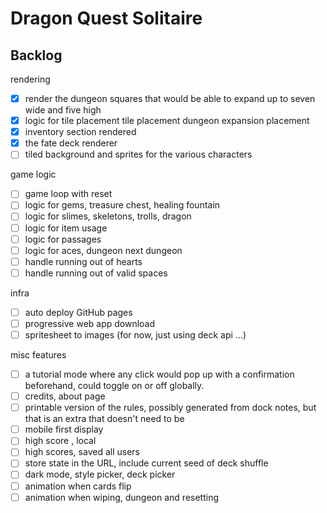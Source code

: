 # Dragon Quest Solitaire

## Backlog

rendering

- [x] render the dungeon squares that would be able to expand up to seven wide and five high
- [x] logic for tile placement tile placement dungeon expansion placement
- [x] inventory section rendered
- [x] the fate deck renderer
- [ ] tiled background and sprites for the various characters

game logic

- [ ] game loop with reset
- [ ] logic for gems, treasure chest, healing fountain
- [ ] logic for slimes, skeletons, trolls, dragon
- [ ] logic for item usage
- [ ] logic for passages
- [ ] logic for aces, dungeon next dungeon
- [ ] handle running out of hearts
- [ ] handle running out of valid spaces

infra

- [ ] auto deploy GitHub pages
- [ ] progressive web app download
- [ ] spritesheet to images (for now, just using deck api ...)

misc features

- [ ] a tutorial mode where any click would pop up with a confirmation beforehand, could toggle on or off globally.
- [ ] credits, about page
- [ ] printable version of the rules, possibly generated from dock notes, but that is an extra that doesn't need to be
- [ ] mobile first display
- [ ] high score , local
- [ ] high scores, saved all users
- [ ] store state in the URL, include current seed of deck shuffle
- [ ] dark mode, style picker, deck picker
- [ ] animation when cards flip
- [ ] animation when wiping, dungeon and resetting
